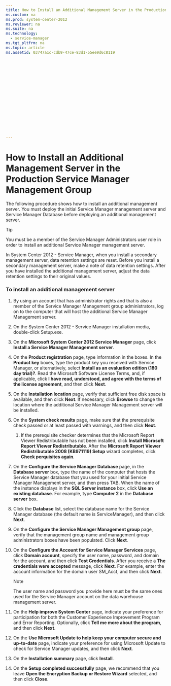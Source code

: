```yaml
---
title: How to Install an Additional Management Server in the Production Service Manager Management Group
ms.custom: na
ms.prod: system-center-2012
ms.reviewer: na
ms.suite: na
ms.technology: 
  - service-manager
ms.tgt_pltfrm: na
ms.topic: article
ms.assetid: 03747a1c-cdb9-47ce-83d1-55ee9d6c8119


















---
```

# How to Install an Additional Management Server in the Production Service Manager Management Group
The following procedure shows how to install an additional management server. You must deploy the initial Service Manager management server and Service Manager Database before deploying an additional management server.  
  
> [!TIP]  
>  You must be a member of the Service Manager Administrators user role in order to install an additional Service Manager management server.  
  
 In System Center 2012 - Service Manager, when you install a secondary management server, data retention settings are reset. Before you install a secondary management server, make a note of data retention settings. After you have installed the additional management server, adjust the data retention settings to their original values.  
  
### To install an additional management server  
  
1.  By using an account that has administrator rights and that is also a member of the Service Manager Management group administrators, log on to the computer that will host the additional Service Manager Management server.  
  
2.  On the System Center 2012 - Service Manager installation media, double\-click Setup.exe.  
  
3.  On the **Microsoft System Center 2012 Service Manager** page, click **Install a Service Manager Management server**.  
  
4.  On the **Product registration** page, type information in the boxes. In the **Product key** boxes, type the product key you received with Service Manager, or alternatively, select **Install as an evaluation edition \(180 day trial\)?**. Read the Microsoft Software License Terms, and, if applicable, click **I have read, understood, and agree with the terms of the license agreement**, and then click **Next**.  
  
5.  On the **Installation location** page, verify that sufficient free disk space is available, and then click **Next**. If necessary, click **Browse** to change the location where the additional Service Manager Management server will be installed.  
  
6.  On the **System check results** page, make sure that the prerequisite check passed or at least passed with warnings, and then click **Next**.  
  
    1.  If the prerequisite checker determines that the Microsoft Report Viewer Redistributable has not been installed, click **Install Microsoft Report Viewer Redistributable**. After the **Microsoft Report Viewer Redistributable 2008 \(KB971119\) Setup** wizard completes, click **Check perquisites again**.  
  
7.  On the **Configure the Service Manager Database** page, in the **Database server** box, type the name of the computer that hosts the Service Manager database that you used for your initial Service Manager Management server, and then press TAB. When the name of the instance displays in the **SQL Server instance** box, click **Use an existing database**. For example, type **Computer 2** in the **Database server** box.  
  
8.  Click the **Database** list, select the database name for the Service Manager database \(the default name is ServiceManager\), and then click **Next**.  
  
9. On the **Configure the Service Manager Management group** page, verify that the management group name and management group administrators boxes have been populated. Click **Next**.  
  
10. On the **Configure the Account for Service Manager Services** page, click **Domain account**, specify the user name, password, and domain for the account, and then click **Test Credentials**. After you receive a **The credentials were accepted** message, click **Next**. For example, enter the account information for the domain user SM\_Acct, and then click **Next**.  
  
    > [!NOTE]  
    >  The user name and password you provide here must be the same ones used for the Service Manager account on the data warehouse management server.  
  
11. On the **Help improve System Center** page, indicate your preference for participation for both the Customer Experience Improvement Program and Error Reporting. Optionally, click **Tell me more about the program**, and then click **Next**.  
  
12. On the **Use Microsoft Update to help keep your computer secure and up\-to\-date** page, indicate your preference for using Microsoft Update to check for Service Manager updates, and then click **Next**.  
  
13. On the **Installation summary** page, click **Install**.  
  
14. On the **Setup completed successfully** page, we recommend that you leave **Open the Encryption Backup or Restore Wizard** selected, and then click **Close**.

